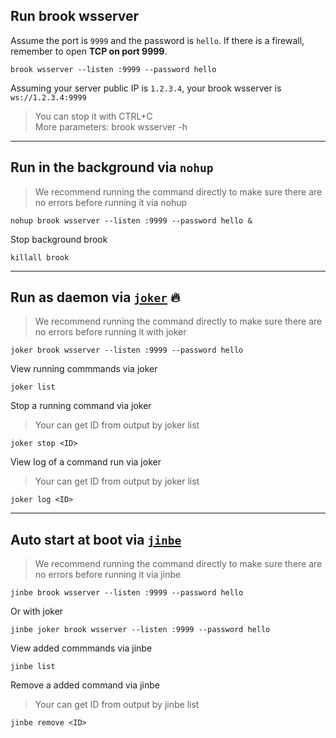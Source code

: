 ## Run brook wsserver

Assume the port is `9999` and the password is `hello`. If there is a firewall, remember to open **TCP on port 9999**.

```
brook wsserver --listen :9999 --password hello
```

Assuming your server public IP is `1.2.3.4`, your brook wsserver is `ws://1.2.3.4:9999`

> You can stop it with CTRL+C<br/>
> More parameters: brook wsserver -h

---

## Run in the background via `nohup`

> We recommend running the command directly to make sure there are no errors before running it via nohup

```
nohup brook wsserver --listen :9999 --password hello &
```

Stop background brook

```
killall brook
```

---

## Run as daemon via [`joker`](https://github.com/txthinking/joker) 🔥

> We recommend running the command directly to make sure there are no errors before running it with joker

```
joker brook wsserver --listen :9999 --password hello
```

View running commmands via joker

```
joker list
```

Stop a running command via joker

> Your can get ID from output by joker list

```
joker stop <ID>
```

View log of a command run via joker

> Your can get ID from output by joker list

```
joker log <ID>
```

---

## Auto start at boot via [`jinbe`](https://github.com/txthinking/jinbe)

> We recommend running the command directly to make sure there are no errors before running it via jinbe

```
jinbe brook wsserver --listen :9999 --password hello
```

Or with joker

```
jinbe joker brook wsserver --listen :9999 --password hello
```

View added commmands via jinbe

```
jinbe list
```

Remove a added command via jinbe

> Your can get ID from output by jinbe list

```
jinbe remove <ID>
```
